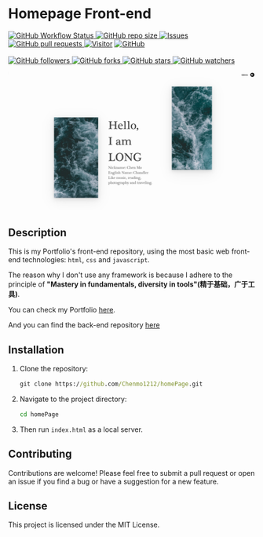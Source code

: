 # Homepage Front-end

<p>
    <a href="https://www.chenmo1212.cn?f=github-homepage-frontend" target="_blank">
        <img alt="GitHub Workflow Status" src="https://img.shields.io/badge/Frontend-Portfolio's--frontend-orange">
    </a>
    <a href="https://github.com/Chenmo1212/homepage" target="_blank">
        <img alt="GitHub repo size" src="https://img.shields.io/github/repo-size/Chenmo1212/homepage">
    </a>
    <a href="https://github.com/Chenmo1212/homepage/issues" target="_blank">
        <img alt="Issues" src="https://img.shields.io/github/issues/Chenmo1212/homepage" />
    </a>
    <a href="https://github.com/Chenmo1212/homepage/pulls" target="_blank">
        <img alt="GitHub pull requests" src="https://img.shields.io/github/issues-pr/Chenmo1212/homepage" />
    </a>
    <a href="/"><img src="https://komarev.com/ghpvc/?username=chenmo1212-homepage&label=Visitors&base=200" alt="Visitor" /></a>
    <a href="https://github.com/Chenmo1212/homepage" target="_blank">
        <img alt="GitHub" src="https://img.shields.io/github/license/Chenmo1212/homepage">
    </a>
<br/>
<br/>
    <a href="https://github.com/Chenmo1212/homepage" target="_blank">
        <img alt="GitHub followers" src="https://img.shields.io/github/followers/pudongping?style=social">
    </a>
    <a href="https://github.com/Chenmo1212/homepage" target="_blank">
        <img alt="GitHub forks" src="https://img.shields.io/github/forks/Chenmo1212/homepage?style=social">
    </a>
    <a href="https://github.com/Chenmo1212/homepage" target="_blank">
        <img alt="GitHub stars" src="https://img.shields.io/github/stars/Chenmo1212/homepage?style=social">
    </a>
    <a href="https://github.com/Chenmo1212/homepage" target="_blank">
        <img alt="GitHub watchers" src="https://img.shields.io/github/watchers/Chenmo1212/homepage?style=social">
    </a>
</p>

![Snipaste_2023-06-19_00-52-18.png](doc%2FSnipaste_2023-06-19_00-52-18.png)

## Description

This is my Portfolio's front-end repository, using the most basic web front-end technologies: `html`, `css` and `javascript`.

The reason why I don't use any framework is because I adhere to the principle of **"Mastery in fundamentals, diversity in tools"(精于基础，广于工具)**.

You can check my Portfolio [here](https://www.chenmo1212.cn?f=github-backend).

And you can find the back-end repository [here](https://github.com/Chenmo1212/homepage_backend)

## Installation

1. Clone the repository:

   ```cmd
   git clone https://github.com/Chenmo1212/homePage.git
   ```

2. Navigate to the project directory:

   ```cmd
   cd homePage
   ```

3. Then run `index.html` as a local server.

## Contributing
Contributions are welcome! Please feel free to submit a pull request or open an issue if you find a bug or have a suggestion for a new feature.

## License
This project is licensed under the MIT License.
